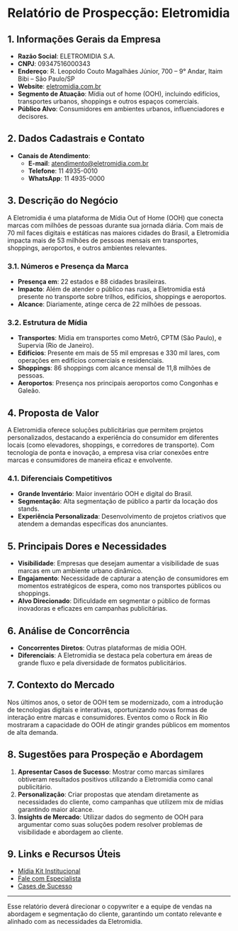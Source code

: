 # Relatório de Prospecção: Eletromidia

## 1. Informações Gerais da Empresa
- **Razão Social**: ELETROMIDIA S.A.
- **CNPJ**: 09347516000343
- **Endereço**: R. Leopoldo Couto Magalhães Júnior, 700 – 9° Andar, Itaim Bibi – São Paulo/SP
- **Website**: [eletromidia.com.br](https://eletromidia.com.br/)
- **Segmento de Atuação**: Mídia out of home (OOH), incluindo edifícios, transportes urbanos, shoppings e outros espaços comerciais.
- **Público Alvo**: Consumidores em ambientes urbanos, influenciadores e decisores.

## 2. Dados Cadastrais e Contato
- **Canais de Atendimento**:
  - **E-mail**: atendimento@eletromidia.com.br
  - **Telefone**: 11 4935-0010
  - **WhatsApp**: 11 4935-0000

## 3. Descrição do Negócio
A Eletromidia é uma plataforma de Mídia Out of Home (OOH) que conecta marcas com milhões de pessoas durante sua jornada diária. Com mais de 70 mil faces digitais e estáticas nas maiores cidades do Brasil, a Eletromidia impacta mais de 53 milhões de pessoas mensais em transportes, shoppings, aeroportos, e outros ambientes relevantes.

### 3.1. Números e Presença da Marca
- **Presença em**: 22 estados e 88 cidades brasileiras.
- **Impacto**: Além de atender o público nas ruas, a Eletromidia está presente no transporte sobre trilhos, edifícios, shoppings e aeroportos.
- **Alcance**: Diariamente, atinge cerca de 22 milhões de pessoas.

### 3.2. Estrutura de Mídia
- **Transportes**: Mídia em transportes como Metrô, CPTM (São Paulo), e Supervia (Rio de Janeiro).
- **Edifícios**: Presente em mais de 55 mil empresas e 330 mil lares, com operações em edifícios comerciais e residenciais.
- **Shoppings**: 86 shoppings com alcance mensal de 11,8 milhões de pessoas.
- **Aeroportos**: Presença nos principais aeroportos como Congonhas e Galeão.

## 4. Proposta de Valor
A Eletromidia oferece soluções publicitárias que permitem projetos personalizados, destacando a experiência do consumidor em diferentes locais (como elevadores, shoppings, e corredores de transporte). Com tecnologia de ponta e inovação, a empresa visa criar conexões entre marcas e consumidores de maneira eficaz e envolvente.

### 4.1. Diferenciais Competitivos
- **Grande Inventário**: Maior inventário OOH e digital do Brasil.
- **Segmentação**: Alta segmentação de público a partir da locação dos stands.
- **Experiência Personalizada**: Desenvolvimento de projetos criativos que atendem a demandas específicas dos anunciantes.

## 5. Principais Dores e Necessidades
- **Visibilidade**: Empresas que desejam aumentar a visibilidade de suas marcas em um ambiente urbano dinâmico.
- **Engajamento**: Necessidade de capturar a atenção de consumidores em momentos estratégicos de espera, como nos transportes públicos ou shoppings.
- **Alvo Direcionado**: Dificuldade em segmentar o público de formas inovadoras e eficazes em campanhas publicitárias.

## 6. Análise de Concorrência
- **Concorrentes Diretos**: Outras plataformas de mídia OOH.
- **Diferenciais**: A Eletromidia se destaca pela cobertura em áreas de grande fluxo e pela diversidade de formatos publicitários.

## 7. Contexto do Mercado
Nos últimos anos, o setor de OOH tem se modernizado, com a introdução de tecnologias digitais e interativas, oportunizando novas formas de interação entre marcas e consumidores. Eventos como o Rock in Rio mostraram a capacidade do OOH de atingir grandes públicos em momentos de alta demanda.

## 8. Sugestões para Prospeção e Abordagem
1. **Apresentar Casos de Sucesso**: Mostrar como marcas similares obtiveram resultados positivos utilizando a Eletromidia como canal publicitário.
2. **Personalização**: Criar propostas que atendam diretamente as necessidades do cliente, como campanhas que utilizem mix de mídias garantindo maior alcance.
3. **Insights de Mercado**: Utilizar dados do segmento de OOH para argumentar como suas soluções podem resolver problemas de visibilidade e abordagem ao cliente.

## 9. Links e Recursos Úteis
- [Mídia Kit Institucional](https://eletromidia.com.br/midia-kit-institucional)
- [Fale com Especialista](https://campaign.eletromidia.com.br/para-anunciar)
- [Cases de Sucesso](https://eletromidia.com.br/projetos-especiais/)

---

Esse relatório deverá direcionar o copywriter e a equipe de vendas na abordagem e segmentação do cliente, garantindo um contato relevante e alinhado com as necessidades da Eletromidia.